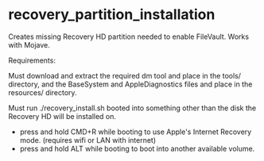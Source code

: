 # recovery_partition_installation
Creates missing Recovery HD partition needed to enable FileVault. Works with Mojave.

Requirements:

Must download and extract the required dm tool and place in the tools/ directory, and the BaseSystem and AppleDiagnostics files and place in the resources/ directory.

Must run ./recovery_install.sh booted into something other than the disk the Recovery HD will be installed on. 
* press and hold CMD+R while booting to use Apple's Internet Recovery mode. (requires wifi or LAN with internet)
* press and hold ALT while booting to boot into another available volume.
